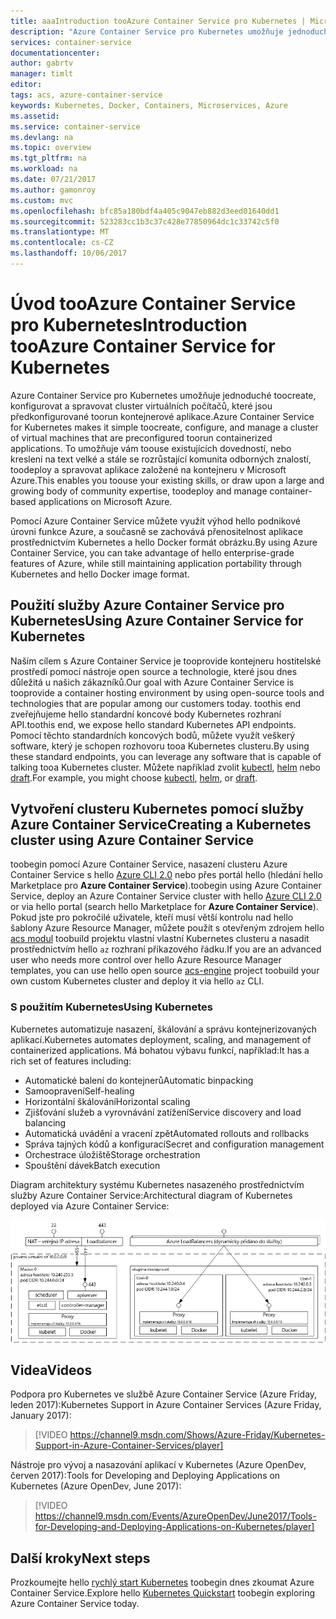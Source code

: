 ```yaml
---
title: aaaIntroduction tooAzure Container Service pro Kubernetes | Microsoft Docs
description: "Azure Container Service pro Kubernetes umožňuje jednoduché toodeploy a spravovat aplikace založené na kontejneru v Azure."
services: container-service
documentationcenter: 
author: gabrtv
manager: timlt
editor: 
tags: acs, azure-container-service
keywords: Kubernetes, Docker, Containers, Microservices, Azure
ms.assetid: 
ms.service: container-service
ms.devlang: na
ms.topic: overview
ms.tgt_pltfrm: na
ms.workload: na
ms.date: 07/21/2017
ms.author: gamonroy
ms.custom: mvc
ms.openlocfilehash: bfc85a180bdf4a405c9047eb882d3eed01640dd1
ms.sourcegitcommit: 523283cc1b3c37c428e77850964dc1c33742c5f0
ms.translationtype: MT
ms.contentlocale: cs-CZ
ms.lasthandoff: 10/06/2017
---
```

# <a name="introduction-tooazure-container-service-for-kubernetes"></a><span data-ttu-id="4bde7-104">Úvod tooAzure Container Service pro Kubernetes</span><span class="sxs-lookup"><span data-stu-id="4bde7-104">Introduction tooAzure Container Service for Kubernetes</span></span>
<span data-ttu-id="4bde7-105">Azure Container Service pro Kubernetes umožňuje jednoduché toocreate, konfigurovat a spravovat cluster virtuálních počítačů, které jsou předkonfigurované toorun kontejnerové aplikace.</span><span class="sxs-lookup"><span data-stu-id="4bde7-105">Azure Container Service for Kubernetes makes it simple toocreate, configure, and manage a cluster of virtual machines that are preconfigured toorun containerized applications.</span></span> <span data-ttu-id="4bde7-106">To umožňuje vám toouse existujících dovedností, nebo kreslení na text velké a stále se rozrůstající komunita odborných znalostí, toodeploy a spravovat aplikace založené na kontejneru v Microsoft Azure.</span><span class="sxs-lookup"><span data-stu-id="4bde7-106">This enables you toouse your existing skills, or draw upon a large and growing body of community expertise, toodeploy and manage container-based applications on Microsoft Azure.</span></span>

<span data-ttu-id="4bde7-107">Pomocí Azure Container Service můžete využít výhod hello podnikové úrovni funkce Azure, a současně se zachovává přenositelnost aplikace prostřednictvím Kubernetes a hello Docker formát obrázku.</span><span class="sxs-lookup"><span data-stu-id="4bde7-107">By using Azure Container Service, you can take advantage of hello enterprise-grade features of Azure, while still maintaining application portability through Kubernetes and hello Docker image format.</span></span>

## <a name="using-azure-container-service-for-kubernetes"></a><span data-ttu-id="4bde7-108">Použití služby Azure Container Service pro Kubernetes</span><span class="sxs-lookup"><span data-stu-id="4bde7-108">Using Azure Container Service for Kubernetes</span></span>
<span data-ttu-id="4bde7-109">Naším cílem s Azure Container Service je tooprovide kontejneru hostitelské prostředí pomocí nástroje open source a technologie, které jsou dnes důležitá u našich zákazníků.</span><span class="sxs-lookup"><span data-stu-id="4bde7-109">Our goal with Azure Container Service is tooprovide a container hosting environment by using open-source tools and technologies that are popular among our customers today.</span></span> <span data-ttu-id="4bde7-110">toothis end zveřejňujeme hello standardní koncové body Kubernetes rozhraní API.</span><span class="sxs-lookup"><span data-stu-id="4bde7-110">toothis end, we expose hello standard Kubernetes API endpoints.</span></span> <span data-ttu-id="4bde7-111">Pomocí těchto standardních koncových bodů, můžete využít veškerý software, který je schopen rozhovoru tooa Kubernetes clusteru.</span><span class="sxs-lookup"><span data-stu-id="4bde7-111">By using these standard endpoints, you can leverage any software that is capable of talking tooa Kubernetes cluster.</span></span> <span data-ttu-id="4bde7-112">Můžete například zvolit [kubectl](https://kubernetes.io/docs/user-guide/kubectl-overview/), [helm](https://helm.sh/) nebo [draft](https://github.com/Azure/draft).</span><span class="sxs-lookup"><span data-stu-id="4bde7-112">For example, you might choose [kubectl](https://kubernetes.io/docs/user-guide/kubectl-overview/), [helm](https://helm.sh/), or [draft](https://github.com/Azure/draft).</span></span>

## <a name="creating-a-kubernetes-cluster-using-azure-container-service"></a><span data-ttu-id="4bde7-113">Vytvoření clusteru Kubernetes pomocí služby Azure Container Service</span><span class="sxs-lookup"><span data-stu-id="4bde7-113">Creating a Kubernetes cluster using Azure Container Service</span></span>
<span data-ttu-id="4bde7-114">toobegin pomocí Azure Container Service, nasazení clusteru Azure Container Service s hello [Azure CLI 2.0](container-service-kubernetes-walkthrough.md) nebo přes portál hello (hledání hello Marketplace pro **Azure Container Service**).</span><span class="sxs-lookup"><span data-stu-id="4bde7-114">toobegin using Azure Container Service, deploy an Azure Container Service cluster with hello [Azure CLI 2.0](container-service-kubernetes-walkthrough.md) or via hello portal (search hello Marketplace for **Azure Container Service**).</span></span> <span data-ttu-id="4bde7-115">Pokud jste pro pokročilé uživatele, kteří musí větší kontrolu nad hello šablony Azure Resource Manager, můžete použít s otevřeným zdrojem hello [acs modul](https://github.com/Azure/acs-engine) toobuild projektu vlastní vlastní Kubernetes clusteru a nasadit prostřednictvím hello `az` rozhraní příkazového řádku.</span><span class="sxs-lookup"><span data-stu-id="4bde7-115">If you are an advanced user who needs more control over hello Azure Resource Manager templates, you can use hello open source [acs-engine](https://github.com/Azure/acs-engine) project toobuild your own custom Kubernetes cluster and deploy it via hello `az` CLI.</span></span>

### <a name="using-kubernetes"></a><span data-ttu-id="4bde7-116">S použitím Kubernetes</span><span class="sxs-lookup"><span data-stu-id="4bde7-116">Using Kubernetes</span></span>
<span data-ttu-id="4bde7-117">Kubernetes automatizuje nasazení, škálování a správu kontejnerizovaných aplikací.</span><span class="sxs-lookup"><span data-stu-id="4bde7-117">Kubernetes automates deployment, scaling, and management of containerized applications.</span></span> <span data-ttu-id="4bde7-118">Má bohatou výbavu funkcí, například:</span><span class="sxs-lookup"><span data-stu-id="4bde7-118">It has a rich set of features including:</span></span>
* <span data-ttu-id="4bde7-119">Automatické balení do kontejnerů</span><span class="sxs-lookup"><span data-stu-id="4bde7-119">Automatic binpacking</span></span>
* <span data-ttu-id="4bde7-120">Samoopravení</span><span class="sxs-lookup"><span data-stu-id="4bde7-120">Self-healing</span></span>
* <span data-ttu-id="4bde7-121">Horizontální škálování</span><span class="sxs-lookup"><span data-stu-id="4bde7-121">Horizontal scaling</span></span>
* <span data-ttu-id="4bde7-122">Zjišťování služeb a vyrovnávání zatížení</span><span class="sxs-lookup"><span data-stu-id="4bde7-122">Service discovery and load balancing</span></span>
* <span data-ttu-id="4bde7-123">Automatická uvádění a vracení zpět</span><span class="sxs-lookup"><span data-stu-id="4bde7-123">Automated rollouts and rollbacks</span></span>
* <span data-ttu-id="4bde7-124">Správa tajných kódů a konfigurací</span><span class="sxs-lookup"><span data-stu-id="4bde7-124">Secret and configuration management</span></span>
* <span data-ttu-id="4bde7-125">Orchestrace úložiště</span><span class="sxs-lookup"><span data-stu-id="4bde7-125">Storage orchestration</span></span>
* <span data-ttu-id="4bde7-126">Spouštění dávek</span><span class="sxs-lookup"><span data-stu-id="4bde7-126">Batch execution</span></span>

<span data-ttu-id="4bde7-127">Diagram architektury systému Kubernetes nasazeného prostřednictvím služby Azure Container Service:</span><span class="sxs-lookup"><span data-stu-id="4bde7-127">Architectural diagram of Kubernetes deployed via Azure Container Service:</span></span>

![Azure Container Service nakonfigurovat toouse Kubernetes.](media/acs-intro/kubernetes.png)

## <a name="videos"></a><span data-ttu-id="4bde7-129">Videa</span><span class="sxs-lookup"><span data-stu-id="4bde7-129">Videos</span></span>

<span data-ttu-id="4bde7-130">Podpora pro Kubernetes ve službě Azure Container Service (Azure Friday, leden 2017):</span><span class="sxs-lookup"><span data-stu-id="4bde7-130">Kubernetes Support in Azure Container Services (Azure Friday, January 2017):</span></span>

> [!VIDEO https://channel9.msdn.com/Shows/Azure-Friday/Kubernetes-Support-in-Azure-Container-Services/player]
>
>

<span data-ttu-id="4bde7-131">Nástroje pro vývoj a nasazování aplikací v Kubernetes (Azure OpenDev, červen 2017):</span><span class="sxs-lookup"><span data-stu-id="4bde7-131">Tools for Developing and Deploying Applications on Kubernetes (Azure OpenDev, June 2017):</span></span>

> [!VIDEO https://channel9.msdn.com/Events/AzureOpenDev/June2017/Tools-for-Developing-and-Deploying-Applications-on-Kubernetes/player]
>
>

## <a name="next-steps"></a><span data-ttu-id="4bde7-132">Další kroky</span><span class="sxs-lookup"><span data-stu-id="4bde7-132">Next steps</span></span>

<span data-ttu-id="4bde7-133">Prozkoumejte hello [rychlý start Kubernetes](container-service-kubernetes-walkthrough.md) toobegin dnes zkoumat Azure Container Service.</span><span class="sxs-lookup"><span data-stu-id="4bde7-133">Explore hello [Kubernetes Quickstart](container-service-kubernetes-walkthrough.md) toobegin exploring Azure Container Service today.</span></span>
